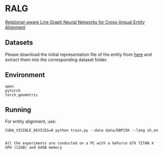 # RALG
[Relational-aware Line Graph Neural Networks for Cross-lingual Entity Alignment](https://github.com/joyce99/MREA-master/)

## Datasets
Please download the initial representation file of the entity from [here](https://github.com/StephanieWyt/RDGCN) and extract them into the corresponding dataset folder.

## Environment

```
apex
pytorch
torch_geometric
```

## Running

For entity alignment, use:
```
CUDA_VISIBLE_DEVICES=0 python train.py --data data/DBP15K --lang zh_en


All the experiments are conducted on a PC with a GeForce GTX TITAN X GPU (12GB) and 64GB memory
